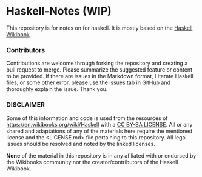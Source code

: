 Haskell-Notes (WIP)
=============

This repository is for notes on for haskell. It is mostly based on the [Haskell Wikibook](https://en.wikibooks.org/wiki/Haskell).


### Contributors

Contributions are welcome through forking the repository and creating a pull request to merge. Please summarize the suggested feature or content to be provided. If there are issues in the Markdown format, Literate Haskell files, or some other error, please use the issues tab in GitHub and thoroughly explain the issue. Thank you.


### DISCLAIMER

Some of this information and code is used from the resources of <https://en.wikibooks.org/wiki/Haskell> with a [CC BY-SA LICENSE](https://creativecommons.org/licenses/by-sa/3.0/). All or any shared and adaptations of any of the materials here require the mentioned license and the <LICENSE.md> file pertaining to this repository. All legal issues should be resolved and noted by the linked licenses.

**None** of the material in this repository is in any afiliated with or endorsed by the Wikibooks community nor the creator/contributors of the Haskell Wikibook.
